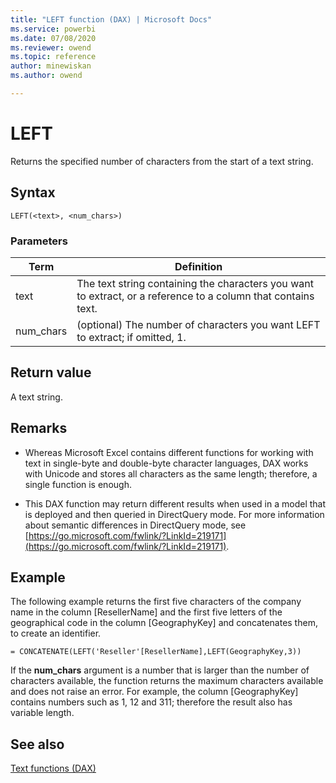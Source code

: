 ```yaml
---
title: "LEFT function (DAX) | Microsoft Docs"
ms.service: powerbi 
ms.date: 07/08/2020
ms.reviewer: owend
ms.topic: reference
author: minewiskan
ms.author: owend

---
```

# LEFT

Returns the specified number of characters from the start of a text string.  
  
## Syntax  
  
```dax
LEFT(<text>, <num_chars>)  
```
  
### Parameters  
  
|Term|Definition|  
|--------|--------------|  
|text|The text string containing the characters you want to extract, or a reference to a column that contains text.|  
|num_chars|(optional) The number of characters you want LEFT to extract; if omitted, 1.|  
  
## Return value

A text string.  
  
## Remarks

- Whereas Microsoft Excel contains different functions for working with text in single-byte and double-byte character languages, DAX works with Unicode and stores all characters as the same length; therefore, a single function is enough.  
  
- This DAX function may return different results when used in a model that is deployed and then queried in DirectQuery mode. For more information about semantic differences in DirectQuery mode, see  [https://go.microsoft.com/fwlink/?LinkId=219171](https://go.microsoft.com/fwlink/?LinkId=219171).  
  
## Example

The following example returns the first five characters of the company name in the column [ResellerName] and the first five letters of the geographical code in the column [GeographyKey] and concatenates them, to create an identifier.  
  
```dax
= CONCATENATE(LEFT('Reseller'[ResellerName],LEFT(GeographyKey,3))  
```

If the **num_chars** argument is a number that is larger than the number of characters available, the function returns the maximum characters available and does not raise an error. For example, the column [GeographyKey] contains numbers such as 1, 12 and 311; therefore the result also has variable length.  
  
## See also

[Text functions &#40;DAX&#41;](text-functions-dax.md)